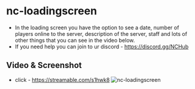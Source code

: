 # nc-loadingscreen

- In the loading screen you have the option to see a date, number of players online to the server, description of the server, staff and lots of other things that you can see in the video below.
- If you need help you can join to ur discord - https://discord.gg/NCHub

## Video & Screenshot

- click - https://streamable.com/s1hwk8
![nc-loadingscreen](https://i.ibb.co/h9L9TNS/Screenshot-1.png)
